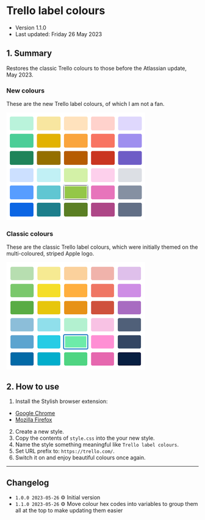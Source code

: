 # Trello label colours

* Version 1.1.0
* Last updated: Friday 26 May 2023


## 1. Summary

Restores the classic Trello colours to those before the Atlassian update, May 2023.

### New colours

These are the new Trello label colours, of which I am not a fan.

![2023 colours](trello-colours-2023.png "New")


### Classic colours

These are the classic Trello label colours, which were initially themed on the multi-coloured, striped Apple logo.

![Classic colours](trello-colours-classic.png "Classic")



## 2. How to use

1. Install the Stylish browser extension:

* [Google Chrome](https://chrome.google.com/webstore/detail/stylish-custom-themes-for/fjnbnpbmkenffdnngjfgmeleoegfcffe)
* [Mozilla Firefox](https://addons.mozilla.org/en-GB/firefox/addon/stylish/)

2. Create a new style.
3. Copy the contents of `style.css` into the your new style.
4. Name the style something meaningful like `Trello label colours`.
5. Set URL prefix to: `https://trello.com/`.
6. Switch it on and enjoy beautiful colours once again.



---



## Changelog

* `1.0.0 2023-05-26` ⚙ Initial version
* `1.1.0 2023-05-26` ⚙ Move colour hex codes into variables to group them all at the top to make updating them easier